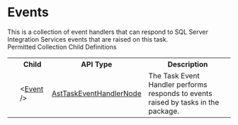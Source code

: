 # Events

<div class="LanguageSummary"><div class ="SummaryItem">This is a collection of event handlers that can respond to SQL Server Integration Services events that are raised on this task.</div></div><div class="SchemaBindingGroup"><div class="SchemaBindingGroupHeader">Permitted Collection Child Definitions</div><table id="SchemaBindingList" class="SchemaBindingList"><tbody><tr><th class="SchemaBindingIconColumnHeader">&nbsp;</th><th class="SchemaBindingNameColumnHeader">Child</th><th class="SchemaBindingTypeColumnHeader">API Type</th><th class="SchemaBindingSummaryColumnHeader">Description</th></tr><tr class="cd0"><td class="SchemaBindingIcon"><div class="NotRequired" /></td><td class="SchemaBindingName"><span class="punc">&lt;</span><a href=Varigence.Languages.Biml.Task.AstTaskEventHandlerNode.html">Event</a><span class="punc"> /&gt;</span></td><td class="SchemaBindingType"><a href="../api-reference/Varigence.Languages.Biml.Task.AstTaskEventHandlerNode.html">AstTaskEventHandlerNode</a></td><td class="SchemaBindingSummary">The Task Event Handler performs responds to events raised by tasks in the package.</td></tr></tbody></table></div>